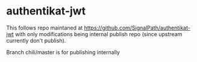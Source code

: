 authentikat-jwt
===============

This follows repo maintaned at https://github.com/SignalPath/authentikat-jwt with only modifications being internal publish repo (since upstream currently don't publish).


Branch chili/master is for publishing internally
